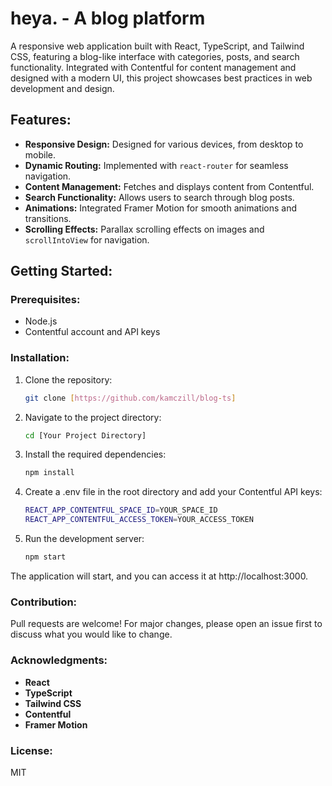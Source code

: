# heya. - A blog platform

A responsive web application built with React, TypeScript, and Tailwind CSS, featuring a blog-like interface with categories, posts, and search functionality. Integrated with Contentful for content management and designed with a modern UI, this project showcases best practices in web development and design.

## Features:

- **Responsive Design:** Designed for various devices, from desktop to mobile.
- **Dynamic Routing:** Implemented with `react-router` for seamless navigation.
- **Content Management:** Fetches and displays content from Contentful.
- **Search Functionality:** Allows users to search through blog posts.
- **Animations:** Integrated Framer Motion for smooth animations and transitions.
- **Scrolling Effects:** Parallax scrolling effects on images and `scrollIntoView` for navigation.

## Getting Started:

### Prerequisites:

- Node.js
- Contentful account and API keys

### Installation:

1. Clone the repository:
   ```bash
   git clone [https://github.com/kamczill/blog-ts]

2. Navigate to the project directory:
   ```bash
   cd [Your Project Directory]

3. Install the required dependencies:
   ```bash
   npm install

4. Create a .env file in the root directory and add your Contentful API keys:
   ```bash
   REACT_APP_CONTENTFUL_SPACE_ID=YOUR_SPACE_ID
   REACT_APP_CONTENTFUL_ACCESS_TOKEN=YOUR_ACCESS_TOKEN

5. Run the development server:

   ```bash
   npm start

The application will start, and you can access it at http://localhost:3000.

### Contribution:
Pull requests are welcome! For major changes, please open an issue first to discuss what you would like to change.

### Acknowledgments:
- **React**
- **TypeScript**
- **Tailwind CSS**
- **Contentful**
- **Framer Motion**

### License:
   MIT

   